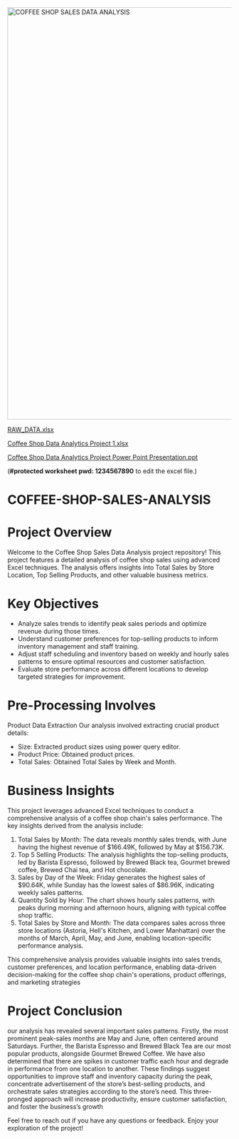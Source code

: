 <img width="924" alt="COFFEE SHOP SALES DATA ANALYSIS" src="https://github.com/PrabalSaxena30/COFFEE-SHOP-SALES-DATA-ANALYSIS/assets/163385058/1dc09f29-111d-46de-b93f-fd3ab17c32c9">

[RAW_DATA.xlsx](https://github.com/PrabalSaxena30/COFFEE-SHOP-SALES-DATA-ANALYSIS/files/15285654/RAW_DATA.xlsx)

[Coffee Shop Data Analytics Project 1.xlsx](https://github.com/PrabalSaxena30/COFFEE-SHOP-SALES-DATA-ANALYSIS/files/15285669/Coffee.Shop.Data.Analytics.Project.1.xlsx)                            

[Coffee Shop Data Analytics Project Power Point Presentation.ppt](https://prabalsaxenaportfolio.my.canva.site/)


(**#protected worksheet pwd: 1234567890** to edit the excel file.)

# **COFFEE-SHOP-SALES-ANALYSIS**

# **Project Overview**

   Welcome to the Coffee Shop Sales Data Analysis project repository! This project features a detailed analysis of coffee shop sales using advanced Excel techniques.
   The analysis offers insights into Total Sales by Store Location, Top Selling Products, and other valuable business metrics.

# **Key Objectives**
   * Analyze sales trends to identify peak sales periods and optimize revenue during those times.
   * Understand customer preferences for top-selling products to inform inventory management and staff training.
   * Adjust staff scheduling and inventory based on weekly and hourly sales patterns to ensure optimal resources and customer satisfaction.
   * Evaluate store performance across different locations to develop targeted strategies for improvement.
# **Pre-Processing Involves**
Product Data Extraction 
   Our analysis involved extracting crucial product details:
   - Size: Extracted product sizes using power query editor.
   - Product Price: Obtained product prices.
   - Total Sales: Obtained Total Sales by Week and Month.

# **Business Insights**

This project leverages advanced Excel techniques to conduct a comprehensive analysis of a coffee shop chain's sales performance. The key insights derived from the analysis include:

1. Total Sales by Month: The data reveals monthly sales trends, with June having the highest revenue of $166.49K, followed by May at $156.73K.
2. Top 5 Selling Products: The analysis highlights the top-selling products, led by Barista Espresso, followed by Brewed Black tea, Gourmet brewed coffee, Brewed Chai tea, and Hot chocolate.
3. Sales by Day of the Week: Friday generates the highest sales of $90.64K, while Sunday has the lowest sales of $86.96K, indicating weekly sales patterns.
4. Quantity Sold by Hour: The chart shows hourly sales patterns, with peaks during morning and afternoon hours, aligning with typical coffee shop traffic.
5. Total Sales by Store and Month: The data compares sales across three store locations (Astoria, Hell's Kitchen, and Lower Manhattan) over the months of March, April, May, and June, enabling location-specific performance analysis.

This comprehensive analysis provides valuable insights into sales trends, customer preferences, and location performance, enabling data-driven decision-making for the coffee shop chain's operations, product offerings, and marketing strategies

# **Project Conclusion**

our analysis has revealed several important sales patterns. Firstly, the most prominent peak-sales months are May and June, often centered around Saturdays. 
Further, the Barista Espresso and Brewed Black Tea are our most popular products, alongside Gourmet Brewed Coffee. We have also determined that there are spikes
in customer traffic each hour and degrade in performance from one location to another. These findings suggest opportunities to improve staff and inventory capacity
during the peak, concentrate advertisement of the store’s best-selling products, and orchestrate sales strategies according to the store’s need. This three-pronged 
approach will increase productivity, ensure customer satisfaction, and foster the business’s growth

Feel free to reach out if you have any questions or feedback. Enjoy your exploration of the project!
